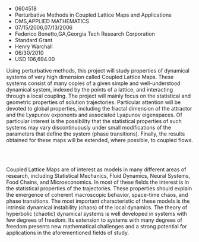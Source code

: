 
* 0604518
* Perturbative Methods in Coupled Lattice Maps and Applications
* DMS,APPLIED MATHEMATICS
* 07/15/2006,07/13/2006
* Federico Bonetto,GA,Georgia Tech Research Corporation
* Standard Grant
* Henry Warchall
* 06/30/2010
* USD 106,694.00

Using perturbative methods, this project will study properties of dynamical
systems of very high dimension called Coupled Lattice Maps. These systems
consist of many copies of a given simple and well-understood dynamical system,
indexed by the points of a lattice, and interacting through a local coupling.
The project will mainly focus on the statistical and geometric properties of
solution trajectories. Particular attention will be devoted to global
properties, including the fractal dimension of the attractor and the Lyapunov
exponents and associated Lyapunov eigenspaces. Of particular interest is the
possibility that the statistical properties of such systems may vary
discontinuously under small modifications of the parameters that define the
system (phase transitions). Finally, the results obtained for these maps will be
extended, where possible, to coupled flows.

<br><br>

Coupled Lattice Maps are of interest as models in many different areas of
research, including Statistical Mechanics, Fluid Dynamics, Neural Systems, Food
Chains, and Microeconomics. In most of these fields the interest is in the
statistical properties of the trajectories. These properties should explain the
emergence of coherent macroscopic behavior, space-time chaos, and phase
transitions. The most important characteristic of these models is the intrinsic
dynamical instability (chaos) of the local dynamics. The theory of hyperbolic
(chaotic) dynamical systems is well developed in systems with few degrees of
freedom. Its extension to systems with many degrees of freedom presents new
mathematical challenges and a strong potential for applications in the
aforementioned fields of study.
